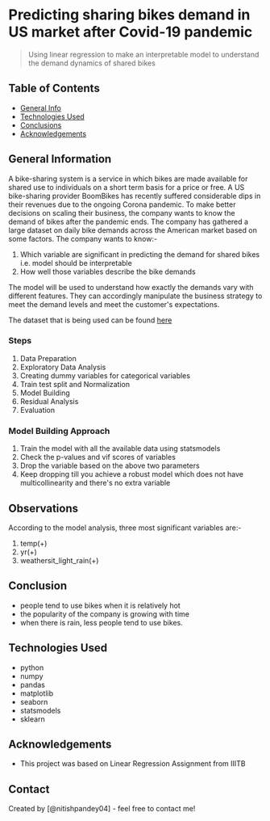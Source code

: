# Predicting sharing bikes demand in US market after Covid-19 pandemic
> Using linear regression to make an interpretable model to understand the demand dynamics of shared bikes

## Table of Contents
* [General Info](#general-information)
* [Technologies Used](#technologies-used)
* [Conclusions](#conclusions)
* [Acknowledgements](#acknowledgements)

## General Information
A bike-sharing system is a service in which bikes are made available for shared use to individuals on a short term basis for a price or free. A US bike-sharing provider BoomBikes has recently suffered considerable dips in their revenues due to the ongoing Corona pandemic. To make better decisions on scaling their business, the company wants to know the demand of bikes after the pandemic ends. The company has gathered a large dataset on daily bike demands across the American market based on some factors. The company wants to know:-
1. Which variable are significant in predicting the demand for shared bikes i.e. model should be interpretable
2. How well those variables describe the bike demands

The model will be used to understand how exactly the demands vary with different features. They can accordingly manipulate the business strategy to meet the demand levels and meet the customer's expectations. 

The dataset that is being used can be found [here](https://drive.google.com/drive/folders/1rRl5ZahhC23KI-_P_NuXFm83P0vPzDp3?usp=sharing)

### Steps
1. Data Preparation
2. Exploratory Data Analysis
3. Creating dummy variables for categorical variables
4. Train test split and Normalization
5. Model Building
6. Residual Analysis
7. Evaluation

### Model Building Approach
1. Train the model with all the available data using statsmodels
2. Check the p-values and vif scores of variables
3. Drop the variable based on the above two parameters
4. Keep dropping till you achieve a robust model which does not have multicollinearity and there's no extra variable

## Observations
According to the model analysis, three most significant variables are:-
1. temp(+)
2. yr(+)
3. weathersit_light_rain(+)

## Conclusion
- people tend to use bikes when it is relatively hot
- the popularity of the company is growing with time
- when there is rain, less people tend to use bikes.

## Technologies Used
- python 
- numpy
- pandas
- matplotlib
- seaborn
- statsmodels
- sklearn

## Acknowledgements
- This project was based on Linear Regression Assignment from IIITB

## Contact
Created by [@nitishpandey04] - feel free to contact me!
